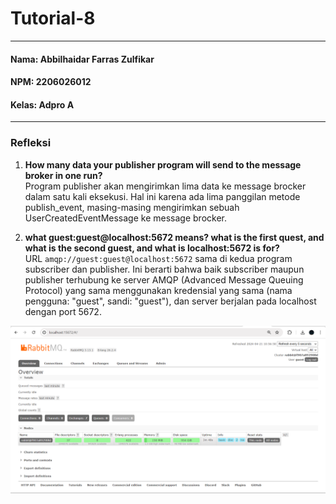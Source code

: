 # Tutorial-8
---
#### Nama: Abbilhaidar Farras Zulfikar
#### NPM: 2206026012
#### Kelas: Adpro A
---
### Refleksi
1. **How many data your publisher program will send to the message broker in one run?** <br>
Program publisher akan mengirimkan lima data ke message brocker dalam satu kali eksekusi. Hal ini karena ada lima panggilan metode publish_event, masing-masing mengirimkan sebuah UserCreatedEventMessage ke message brocker.<br>

2. **what guest:guest@localhost:5672 means? what is the first quest, and what is the second guest, and what is localhost:5672 is for?** <br>
URL <code>amqp://guest:guest@localhost:5672</code> sama di kedua program subscriber dan publisher. Ini berarti bahwa baik subscriber maupun publisher terhubung ke server AMQP (Advanced Message Queuing Protocol) yang sama menggunakan kredensial yang sama (nama pengguna: "guest", sandi: "guest"), dan server berjalan pada localhost dengan port 5672.

![alt text](assets/image/image1.png)